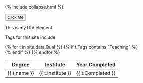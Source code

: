 
{% include collapse.html %}

<button onclick="myFunction('myDIV')">Click Me</button>

<div id="myDIV">
  This is my DIV element.
</div> 


Tags for this site include 


<table>
<thead>
  <tr>
    <th>Degree</th>
    <th>Institute</th>
    <th>Year Completed</th>
  </tr>
</thead>
<tbody>    
{% for t in site.data.Qual %}
    {% if t.Tags contains "Teaching" %}
    <div id="myDIV">
    <tr>
    <td>{{ t.name }}</td>
    <td>{{ t.institute }}</td>
    <td>{{ t.Completed }}</td>
  </tr>
    </div>
    {% endif %}
{% endfor %}

</tbody>
  </table>
